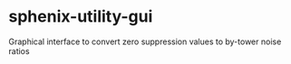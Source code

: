 # sphenix-utility-gui
Graphical interface to convert zero suppression values to by-tower noise ratios
